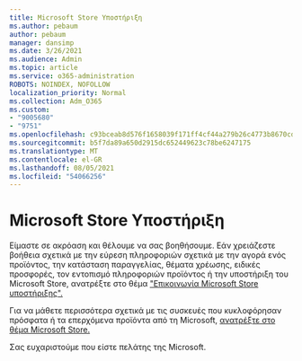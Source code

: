 ```yaml
---
title: Microsoft Store Υποστήριξη
ms.author: pebaum
author: pebaum
manager: dansimp
ms.date: 3/26/2021
ms.audience: Admin
ms.topic: article
ms.service: o365-administration
ROBOTS: NOINDEX, NOFOLLOW
localization_priority: Normal
ms.collection: Adm_O365
ms.custom:
- "9005680"
- "9751"
ms.openlocfilehash: c93bceab8d576f1658039f171ff4cf44a279b26c4773b8670cdad63f27bafbc6
ms.sourcegitcommit: b5f7da89a650d2915dc652449623c78be6247175
ms.translationtype: MT
ms.contentlocale: el-GR
ms.lasthandoff: 08/05/2021
ms.locfileid: "54066256"
---
```

# <a name="microsoft-store-support"></a>Microsoft Store Υποστήριξη

Είμαστε σε ακρόαση και θέλουμε να σας βοηθήσουμε. Εάν χρειάζεστε βοήθεια σχετικά με την εύρεση πληροφοριών σχετικά με την αγορά ενός προϊόντος, την κατάσταση παραγγελίας, θέματα χρέωσης, ειδικές προσφορές, τον εντοπισμό πληροφοριών προϊόντος ή την υποστήριξη του Microsoft Store, ανατρέξτε στο θέμα ["Επικοινωνία Microsoft Store υποστήριξης".](https://support.microsoft.com/account-billing/contact-microsoft-store-support-4f615f2a-6bbd-fd69-6695-ae213d63eef0)

Για να μάθετε περισσότερα σχετικά με τις συσκευές που κυκλοφόρησαν πρόσφατα ή τα επερχόμενα προϊόντα από τη Microsoft, [ανατρέξτε στο θέμα Microsoft Store.](https://www.microsoft.com/?ql=1)

Σας ευχαριστούμε που είστε πελάτης της Microsoft.
